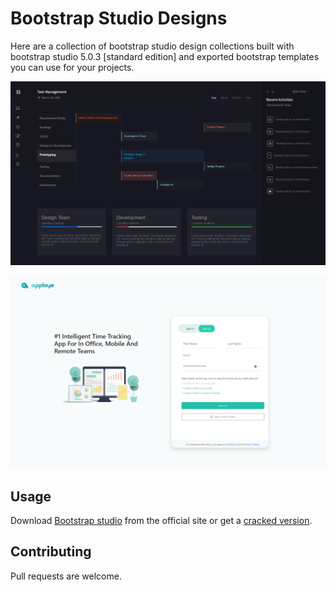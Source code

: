 # Bootstrap Studio Designs

Here are a collection of bootstrap studio design collections built with bootstrap studio 5.0.3 [standard edition] and exported bootstrap templates you can use for your projects.

![screenshot](https://github.com/Beek-Kefyalew/Bootstrap-Studio-Designs/blob/main/Screenshots/Task%20Management%20Dashboard.png?raw=true)


![screenshot](https://github.com/Beek-Kefyalew/Bootstrap-Studio-Designs/blob/main/Screenshots/time%20tracking%20login.png?raw=true)


## Usage

Download [Bootstrap studio](https://bootstrapstudio.io/) from the official site or get a [cracked version](https://mazterize.net/bootstrap-studio-crack/).

## Contributing
Pull requests are welcome.
